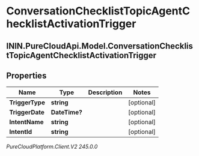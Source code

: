 # ConversationChecklistTopicAgentChecklistActivationTrigger

## ININ.PureCloudApi.Model.ConversationChecklistTopicAgentChecklistActivationTrigger

## Properties

|Name | Type | Description | Notes|
|------------ | ------------- | ------------- | -------------|
| **TriggerType** | **string** |  | [optional] |
| **TriggerDate** | **DateTime?** |  | [optional] |
| **IntentName** | **string** |  | [optional] |
| **IntentId** | **string** |  | [optional] |



_PureCloudPlatform.Client.V2 245.0.0_
